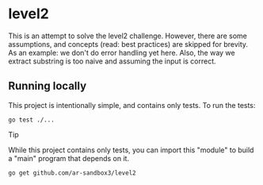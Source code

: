 # level2

This is an attempt to solve the level2 challenge.
However, there are some assumptions, and concepts (read: best practices) are skipped for brevity.
As an example: we don't do error handling yet here.
Also, the way we extract substring is too naive and assuming the input is correct.

## Running locally

This project is intentionally simple, and contains only tests.
To run the tests:

```console
go test ./...
```

> [!TIP]
> While this project contains only tests, you can import this "module" to build a "main" program that depends on it.
> ```
> go get github.com/ar-sandbox3/level2
> ```
